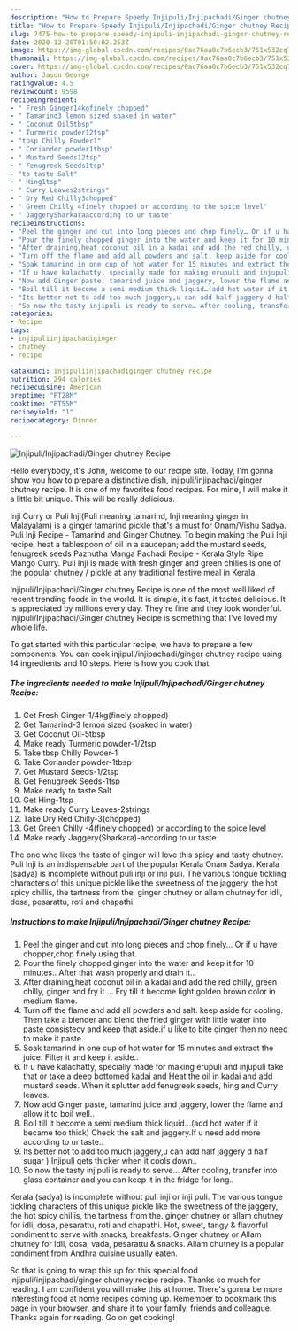 ```yaml
---
description: "How to Prepare Speedy Injipuli/Injipachadi/Ginger chutney Recipe"
title: "How to Prepare Speedy Injipuli/Injipachadi/Ginger chutney Recipe"
slug: 7475-how-to-prepare-speedy-injipuli-injipachadi-ginger-chutney-recipe
date: 2020-12-20T01:50:02.253Z
image: https://img-global.cpcdn.com/recipes/0ac76aa0c7b6ecb3/751x532cq70/injipuliinjipachadiginger-chutney-recipe-recipe-main-photo.jpg
thumbnail: https://img-global.cpcdn.com/recipes/0ac76aa0c7b6ecb3/751x532cq70/injipuliinjipachadiginger-chutney-recipe-recipe-main-photo.jpg
cover: https://img-global.cpcdn.com/recipes/0ac76aa0c7b6ecb3/751x532cq70/injipuliinjipachadiginger-chutney-recipe-recipe-main-photo.jpg
author: Jason George
ratingvalue: 4.5
reviewcount: 9598
recipeingredient:
- " Fresh Ginger14kgfinely chopped"
- " Tamarind3 lemon sized soaked in water"
- " Coconut Oil5tbsp"
- " Turmeric powder12tsp"
- "tbsp Chilly Powder1"
- " Coriander powder1tbsp"
- " Mustard Seeds12tsp"
- " Fenugreek Seeds1tsp"
- "to taste Salt"
- " Hing1tsp"
- " Curry Leaves2strings"
- " Dry Red Chilly3chopped"
- " Green Chilly 4finely chopped or according to the spice level"
- " JaggerySharkaraaccording to ur taste"
recipeinstructions:
- "Peel the ginger and cut into long pieces and chop finely… Or if u have chopper,chop finely using that."
- "Pour the finely chopped ginger into the water and keep it for 10 minutes.. After that wash properly and drain it.."
- "After draining,heat coconut oil in a kadai and add the red chilly, green chilly, ginger and fry it … Fry till it become light golden brown color in medium flame."
- "Turn off the flame and add all powders and salt. keep aside for cooling. Then take a blender and blend the fried ginger with little water into paste consistecy and keep that aside.if u like to bite ginger then no need to make it paste."
- "Soak tamarind in one cup of hot water for 15 minutes and extract the juice. Filter it and keep it aside.."
- "If u have kalachatty, specially made for making erupuli and injupuli take that or take a deep bottomed kadai and Heat the oil in kadai and add mustard seeds. When it splutter add fenugreek seeds, hing and Curry leaves."
- "Now add Ginger paste, tamarind juice and jaggery, lower the flame and allow it to boil well.."
- "Boil till it become a semi medium thick liquid…(add hot water if it became too thick) Check the salt and jaggery.If u need add more according to ur taste.."
- "Its better not to add too much jaggery,u can add half jaggery d half sugar ) Injipuli gets thicker when it cools down.."
- "So now the tasty injipuli is ready to serve… After cooling, transfer into glass container and you can keep it in the fridge for long.."
categories:
- Recipe
tags:
- injipuliinjipachadiginger
- chutney
- recipe

katakunci: injipuliinjipachadiginger chutney recipe 
nutrition: 294 calories
recipecuisine: American
preptime: "PT28M"
cooktime: "PT55M"
recipeyield: "1"
recipecategory: Dinner

---
```



![Injipuli/Injipachadi/Ginger chutney Recipe](https://img-global.cpcdn.com/recipes/0ac76aa0c7b6ecb3/751x532cq70/injipuliinjipachadiginger-chutney-recipe-recipe-main-photo.jpg)

Hello everybody, it's John, welcome to our recipe site. Today, I'm gonna show you how to prepare a distinctive dish, injipuli/injipachadi/ginger chutney recipe. It is one of my favorites food recipes. For mine, I will make it a little bit unique. This will be really delicious.

Inji Curry or Puli Inji(Puli meaning tamarind, Inji meaning ginger in Malayalam) is a ginger tamarind pickle that&#39;s a must for Onam/Vishu Sadya. Puli Inji Recipe - Tamarind and Ginger Chutney. To begin making the Puli Inji recipe, heat a tablespoon of oil in a saucepan; add the mustard seeds, fenugreek seeds Pazhutha Manga Pachadi Recipe - Kerala Style Ripe Mango Curry. Puli Inji is made with fresh ginger and green chilies is one of the popular chutney / pickle at any traditional festive meal in Kerala.

Injipuli/Injipachadi/Ginger chutney Recipe is one of the most well liked of recent trending foods in the world. It is simple, it's fast, it tastes delicious. It is appreciated by millions every day. They're fine and they look wonderful. Injipuli/Injipachadi/Ginger chutney Recipe is something that I've loved my whole life.


To get started with this particular recipe, we have to prepare a few components. You can cook injipuli/injipachadi/ginger chutney recipe using 14 ingredients and 10 steps. Here is how you cook that.

<!--inarticleads1-->

##### The ingredients needed to make Injipuli/Injipachadi/Ginger chutney Recipe:

1. Get  Fresh Ginger-1/4kg(finely chopped)
1. Get  Tamarind-3 lemon sized (soaked in water)
1. Get  Coconut Oil-5tbsp
1. Make ready  Turmeric powder-1/2tsp
1. Take tbsp Chilly Powder-1
1. Take  Coriander powder-1tbsp
1. Get  Mustard Seeds-1/2tsp
1. Get  Fenugreek Seeds-1tsp
1. Make ready to taste Salt
1. Get  Hing-1tsp
1. Make ready  Curry Leaves-2strings
1. Take  Dry Red Chilly-3(chopped)
1. Get  Green Chilly -4(finely chopped) or according to the spice level
1. Make ready  Jaggery(Sharkara)-according to ur taste


The one who likes the taste of ginger will love this spicy and tasty chutney. Puli Inji is an indispensable part of the popular Kerala Onam Sadya. Kerala (sadya) is incomplete without puli inji or inji puli. The various tongue tickling characters of this unique pickle like the sweetness of the jaggery, the hot spicy chillis, the tartness from the. ginger chutney or allam chutney for idli, dosa, pesarattu, roti and chapathi. 

<!--inarticleads2-->

##### Instructions to make Injipuli/Injipachadi/Ginger chutney Recipe:

1. Peel the ginger and cut into long pieces and chop finely… Or if u have chopper,chop finely using that.
1. Pour the finely chopped ginger into the water and keep it for 10 minutes.. After that wash properly and drain it..
1. After draining,heat coconut oil in a kadai and add the red chilly, green chilly, ginger and fry it … Fry till it become light golden brown color in medium flame.
1. Turn off the flame and add all powders and salt. keep aside for cooling. Then take a blender and blend the fried ginger with little water into paste consistecy and keep that aside.if u like to bite ginger then no need to make it paste.
1. Soak tamarind in one cup of hot water for 15 minutes and extract the juice. Filter it and keep it aside..
1. If u have kalachatty, specially made for making erupuli and injupuli take that or take a deep bottomed kadai and Heat the oil in kadai and add mustard seeds. When it splutter add fenugreek seeds, hing and Curry leaves.
1. Now add Ginger paste, tamarind juice and jaggery, lower the flame and allow it to boil well..
1. Boil till it become a semi medium thick liquid…(add hot water if it became too thick) Check the salt and jaggery.If u need add more according to ur taste..
1. Its better not to add too much jaggery,u can add half jaggery d half sugar ) Injipuli gets thicker when it cools down..
1. So now the tasty injipuli is ready to serve… After cooling, transfer into glass container and you can keep it in the fridge for long..


Kerala (sadya) is incomplete without puli inji or inji puli. The various tongue tickling characters of this unique pickle like the sweetness of the jaggery, the hot spicy chillis, the tartness from the. ginger chutney or allam chutney for idli, dosa, pesarattu, roti and chapathi. Hot, sweet, tangy &amp; flavorful condiment to serve with snacks, breakfasts. Ginger chutney or Allam chutney for Idli, dosa, vada, pesarattu &amp; snacks. Allam chutney is a popular condiment from Andhra cuisine usually eaten. 

So that is going to wrap this up for this special food injipuli/injipachadi/ginger chutney recipe recipe. Thanks so much for reading. I am confident you will make this at home. There's gonna be more interesting food at home recipes coming up. Remember to bookmark this page in your browser, and share it to your family, friends and colleague. Thanks again for reading. Go on get cooking!
